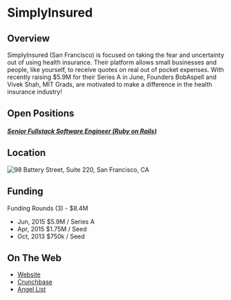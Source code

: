 # SimplyInsured
## Overview
SimplyInsured (San Francisco) is focused on taking the fear and uncertainty out of using health insurance. Their platform allows small businesses and people, like yourself, to receive quotes on real out of pocket expenses. With recently raising $5.9M for their Series A in June, Founders BobAspell and Vivek Shah, MIT Grads, are motivated to make a difference in the health insurance industry!

## Open Positions
##### [Senior Fullstack Software Engineer (Ruby on Rails)](senior-fullstack-software-engineer-ruby-on-rails.md)

## Location
![98 Battery Street, Suite 220, San Francisco, CA](https://maps.googleapis.com/maps/api/staticmap?center=98+Battery+Street,+Suite+220,+San+Francisco,+CA&zoom=13&scale=false&size=600x300&maptype=roadmap&format=png&visual_refresh=true&markers=size:mid%7Ccolor:0xff0000%7Clabel:%7C98+Battery+St,+San+Francisco,+CA)

## Funding
Funding Rounds (3) - $8.4M
+ Jun, 2015	$5.9M / Series A
+ Apr, 2015	$1.75M / Seed
+ Oct, 2013	$750k / Seed

## On The Web
+ [Website](http://www.simplyinsured.com)
+ [Crunchbase](https://www.crunchbase.com/organization/simplyinsured#/entity)
+ [Angel List](https://angel.co/simplyinsured)
